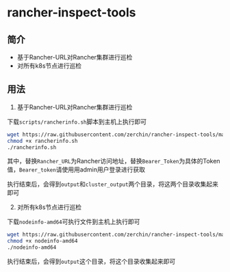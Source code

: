 # rancher-inspect-tools

## 简介
- 基于Rancher-URL对Rancher集群进行巡检
- 对所有k8s节点进行巡检

## 用法
1. 基于Rancher-URL对Rancher集群进行巡检

下载`scripts/rancherinfo.sh`脚本到主机上执行即可
```bash
wget https://raw.githubusercontent.com/zerchin/rancher-inspect-tools/main/scripts/rancherinfo.sh
chmod +x rancherinfo.sh
./rancherinfo.sh
```
其中，替换`Rancher_URL`为Rancher访问地址，替换`Bearer_Token`为具体的Token值，`Bearer_token`请使用用admin用户登录进行获取

执行结束后，会得到`output`和`cluster_output`两个目录，将这两个目录收集起来即可

2. 对所有k8s节点进行巡检

下载`nodeinfo-amd64`可执行文件到主机上执行即可
```bash
wget https://raw.githubusercontent.com/zerchin/rancher-inspect-tools/main/nodeinfo-amd64
chmod +x nodeinfo-amd64
./nodeinfo-amd64
```
执行结束后，会得到`output`这个目录，将这个目录收集起来即可
